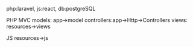 php:laravel,
js:react,
db:postgreSQL

PHP
MVC 
models: app->model
controllers:app->Http->Controllers
views: resources->views

JS
resources->js

